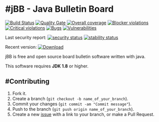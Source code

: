 #jBB - Java Bulletin Board
=================================
[![Build Status](http://vps289371.ovh.net:8000/buildStatus/icon?job=jBB-build-feature_health-check-finalize_0.11.0_20180515)](http://vps289371.ovh.net:8000/job/jBB-build-feature_health-check-finalize_0.11.0_20180515/)
[![Quality Gate](https://sonarcloud.io/api/badges/gate?key=org.jbb:jbb-parent:0.11.0-health-check-finalize-SNAPSHOT)](https://sonarcloud.io/dashboard?id=org.jbb%3Ajbb-parent%3A0.11.0-health-check-finalize-SNAPSHOT)
[![Overall coverage](https://sonarcloud.io/api/badges/measure?key=org.jbb:jbb-parent:0.11.0-health-check-finalize-SNAPSHOT&metric=coverage&blinking=true)](https://sonarcloud.io/dashboard?id=org.jbb%3Ajbb-parent%3A0.11.0-health-check-finalize-SNAPSHOT)
[![Blocker violations](https://sonarcloud.io/api/badges/measure?key=org.jbb:jbb-parent:0.11.0-health-check-finalize-SNAPSHOT&metric=blocker_violations&blinking=true)](https://sonarcloud.io/dashboard?id=org.jbb%3Ajbb-parent%3A0.11.0-health-check-finalize-SNAPSHOT)
[![Critical violations](https://sonarcloud.io/api/badges/measure?key=org.jbb:jbb-parent:0.11.0-health-check-finalize-SNAPSHOT&metric=critical_violations&blinking=true)](https://sonarcloud.io/dashboard?id=org.jbb%3Ajbb-parent%3A0.11.0-health-check-finalize-SNAPSHOT)
[![Bugs](https://sonarcloud.io/api/badges/measure?key=org.jbb:jbb-parent:0.11.0-health-check-finalize-SNAPSHOT&metric=bugs&blinking=true)](https://sonarcloud.io/dashboard?id=org.jbb%3Ajbb-parent%3A0.11.0-health-check-finalize-SNAPSHOT)
[![Vulnerabilities](https://sonarcloud.io/api/badges/measure?key=org.jbb:jbb-parent:0.11.0-health-check-finalize-SNAPSHOT&metric=vulnerabilities&blinking=true)](https://sonarcloud.io/dashboard?id=org.jbb%3Ajbb-parent%3A0.11.0-health-check-finalize-SNAPSHOT)

Last security report: 
[![security status](https://www.meterian.com/badge/gh/jbb-project/jbb/security)](https://www.meterian.com/report/gh/jbb-project/jbb)
[![stability status](https://www.meterian.com/badge/gh/jbb-project/jbb/stability)](https://www.meterian.com/report/gh/jbb-project/jbb)

Recent version: [ ![Download](https://api.bintray.com/packages/project-jbb/jbb-releases/jBB/images/download.svg) ](https://bintray.com/project-jbb/jbb-releases/jBB/_latestVersion)

jBB is free and open source board bulletin software written with java.


This software requires **JDK 1.8** or higher.

#Contributing
------------

1. Fork it.
2. Create a branch (`git checkout -b name_of_your_branch`).
3. Commit your changes (`git commit -am "Commit message"`).
4. Push to the branch (`git push origin name_of_your_branch`).
5. Create a new [issue](https://github.com/jbb-project/jbb/issues/new) with a link to your branch, or make a Pull Request.
